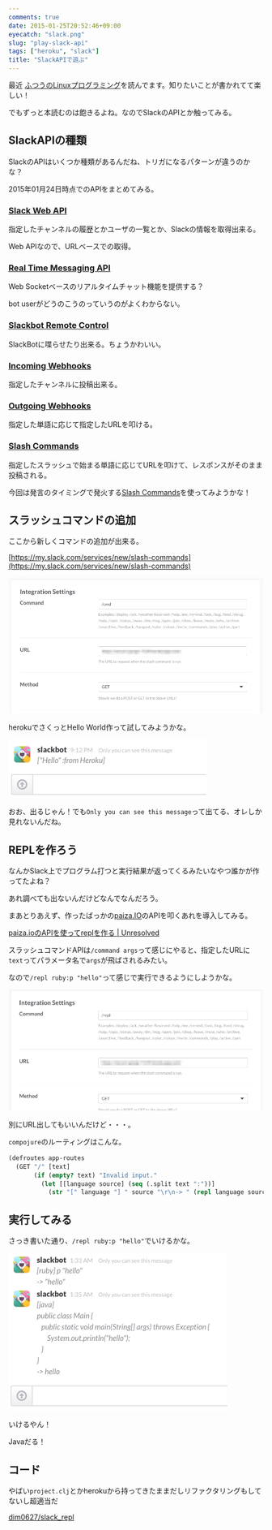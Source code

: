 ```yaml
---
comments: true
date: 2015-01-25T20:52:46+09:00
eyecatch: "slack.png"
slug: "play-slack-api"
tags: ["heroku", "slack"]
title: "SlackAPIで遊ぶ"
---
```


最近
<a href="http://www.amazon.co.jp/gp/product/4797328355/ref=as_li_qf_sp_asin_tl?ie=UTF8&camp=247&creative=1211&creativeASIN=4797328355&linkCode=as2&tag=unresolved-22">ふつうのLinuxプログラミング</a><img src="http://ir-jp.amazon-adsystem.com/e/ir?t=unresolved-22&l=as2&o=9&a=4797328355" width="1" height="1" border="0" alt="" style="border:none !important; margin:0px !important; display:inline;width:0;" />を読んでます。知りたいことが書かれてて楽しい！

でもずっと本読むのは飽きるよね。なのでSlackのAPIとか触ってみる。

## SlackAPIの種類

SlackのAPIはいくつか種類があるんだね、トリガになるパターンが違うのかな？

2015年01月24日時点でのAPIをまとめてみる。

### [Slack Web API](https://api.slack.com/web)

指定したチャンネルの履歴とかユーザの一覧とか、Slackの情報を取得出来る。

Web APIなので、URLベースでの取得。

### [Real Time Messaging API](https://api.slack.com/rtm)

Web Socketベースのリアルタイムチャット機能を提供する？

bot userがどうのこうのっていうのがよくわからない。

### [Slackbot Remote Control](https://api.slack.com/slackbot)

SlackBotに喋らせたり出来る。ちょうかわいい。

### [Incoming Webhooks](https://api.slack.com/incoming-webhooks)

指定したチャンネルに投稿出来る。

### [Outgoing Webhooks](https://api.slack.com/outgoing-webhooks)

指定した単語に応じて指定したURLを叩ける。

### [Slash Commands](https://api.slack.com/slash-commands)

指定したスラッシュで始まる単語に応じてURLを叩けて、レスポンスがそのまま投稿される。

今回は発言のタイミングで発火する[Slash Commands](https://api.slack.com/slash-commands)を使ってみようかな！

## スラッシュコマンドの追加

ここから新しくコマンドの追加が出来る。

[https://my.slack.com/services/new/slash-commands](https://my.slack.com/services/new/slash-commands)

[<img src="/images/2015-01-25/new_command.png" class="image" alt="new_command">](/images/2015-01-25/new_command.png)

herokuでさくっとHello World作って試してみようかな。

[<img src="/images/2015-01-25/command_test.png" class="image" alt="command_test">](/images/2015-01-25/command_test.png)

おお、出るじゃん！でも`Only you can see this message`って出てる、オレしか見れないんだね。

## REPLを作ろう

なんかSlack上でプログラム打つと実行結果が返ってくるみたいなやつ誰かが作ってたよね？

あれ調べても出ないんだけどなんでなんだろう。

まあとりあえず、作ったばっかの[paiza.IO](https://paiza.io/)のAPIを叩くあれを導入してみる。

[paiza.ioのAPIを使ってreplを作る | Unresolved](http://yet.unresolved.xyz/blog/2015/01/25/make-repl-using-the-paizaio/)

スラッシュコマンドAPIは`/command args`って感じにやると、指定したURLに`text`ってパラメータ名で`args`が飛ばされるみたい。

なので`/repl ruby:p "hello"`って感じで実行できるようにしようかな。

[<img src="/images/2015-01-25/slack_repl.png" class="image" alt="slack_repl">](/images/2015-01-25/slack_repl.png)

別にURL出してもいいんだけど・・・。

`compojure`のルーティングはこんな。

``` clojure
(defroutes app-routes
  (GET "/" [text]
       (if (empty? text) "Invalid input."
         (let [[language source] (seq (.split text ":"))]
           (str "[" language "] " source "\r\n-> " (repl language source))))))
```

## 実行してみる

さっき書いた通り、`/repl ruby:p "hello"`でいけるかな。

[<img src="/images/2015-01-25/slack_repl_run.png" class="image" alt="slack_repl_run">](/images/2015-01-25/slack_repl_run.png)

いけるやん！

Javaだる！

## コード

やばい`project.clj`とかherokuから持ってきたままだしリファクタリングもしてないし超適当だ

[dim0627/slack_repl](https://github.com/dim0627/slack_repl)

